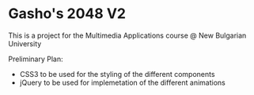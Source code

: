 # Gasho's 2048 V2
This is a project for the Multimedia Applications course @ New Bulgarian University

Preliminary Plan:
  - CSS3 to be used for the styling of the different components
  - jQuery to be used for implemetation of the different animations
